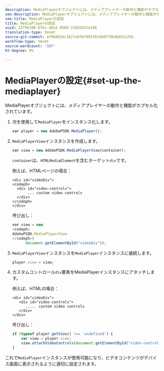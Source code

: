 ```yaml
---
description: MediaPlayerオブジェクトには、メディアプレイヤーの動作と機能がカプセル化されています。
seo-description: MediaPlayerオブジェクトには、メディアプレイヤーの動作と機能がカプセル化されています。
seo-title: MediaPlayerの設定
title: MediaPlayerの設定
uuid: 2279e388-6fbc-49a2-8560-218d3d31e1d6
translation-type: tm+mt
source-git-commit: af9b865bc1627a97bf8957b5460ff9b46052a7dc
workflow-type: tm+mt
source-wordcount: '107'
ht-degree: 0%

---
```



# MediaPlayerの設定{#set-up-the-mediaplayer}

MediaPlayerオブジェクトには、メディアプレイヤーの動作と機能がカプセル化されています。

1. 次を使用して`MediaPlayer`をインスタンス化します。

   ```js
   var player = new AdobePSDK.MediaPlayer();
   ```

1. `MediaPlayerView`インスタンスを作成します。

   ```js
   var view = new AdobePSDK.MediaPlayerView(container);
   ```

   `container`は、`HTMLMediaElement`を含むターゲット`div`です。

   例えば、HTMLページの場合：

   ```
   <div id="videoDiv"> 
   <codeph>
     <div id="video-controls"> 
          ... custom video controls 
     </div> 
   </codeph> 
   </div>
   ```

   呼び出し：

   ```js
   var view = new  
   <codeph>
   AdobePSDK.MediaPlayerView 
   </codeph>( 
         document.getElementById("videoDiv"));  
   ```

1. `MediaPlayerView`インスタンスを`MediaPlayer`インスタンスに接続します。

   ```js
   player.view = view;
   ```

1. カスタムコントロール`div`要素をMediaPlayerインスタンスにアタッチします。

   例えば、HTMLの場合：

   ```
   <div id="videoDiv"> 
      <div id="video-controls"> 
         ..... custom video controls 
      </div> 
   </div>
   ```

   呼び出し：

   ```js
   if (typeof player.getView() !== 'undefined') { 
       var view = player.view; 
       view.attachVideoControls(document.getElementById("video-controls")); 
   }
   ```

これで`MediaPlayer`インスタンスが使用可能になり、ビデオコンテンツがデバイス画面に表示されるように適切に設定されます。
